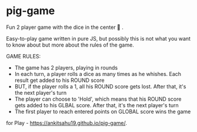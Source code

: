# pig-game
Fun 2 player game with the dice in the center 🎲 .

Easy-to-play game written in pure JS, but possibly this is not what you want to know about but more about the rules of the game.

GAME RULES:

- The game has 2 players, playing in rounds
- In each turn, a player rolls a dice as many times as he whishes. Each result get added to his ROUND score
- BUT, if the player rolls a 1, all his ROUND score gets lost. After that, it's the next player's turn
- The player can choose to 'Hold', which means that his ROUND score gets added to his GLBAL score. After that, it's the next player's turn
- The first player to reach entered points on GLOBAL score wins the game

for Play - https://ankitsahu19.github.io/pig-game/.


